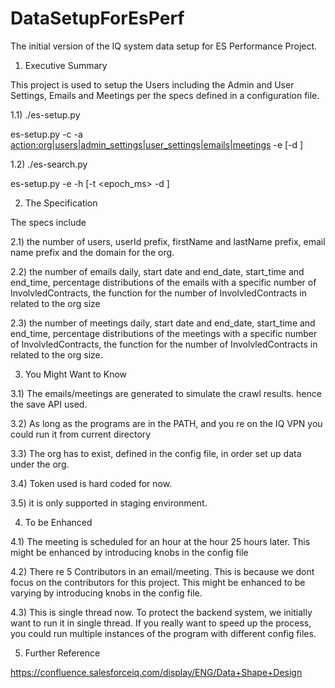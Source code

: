 # DataSetupForEsPerf
The initial version of the IQ system data setup for ES Performance Project.

1) Executive Summary

This project is used to setup the Users including the Admin and User Settings, Emails and Meetings per the specs defined in a configuration file.

1.1) ./es-setup.py

es-setup.py -c <config> -a <action:org|users|admin_settings|user_settings|emails|meetings> -e <env> [-d <debug>]

1.2) ./es-search.py

es-setup.py -e <env> -h <hash> [-t <epoch_ms> -d <debug>]

2) The Specification 

The specs include 

2.1) the number of users, userId prefix, firstName and lastName prefix, email name prefix and the domain for the org.

2.2) the number of emails daily, start date and end_date, start_time and end_time, percentage distributions of the emails with a specific number of InvolvledContracts, the function for the number of InvolvledContracts in related to the org size

2.3) the number of meetings daily, start date and end_date, start_time and end_time, percentage distributions of the meetings with a specific number of InvolvledContracts, the function for the number of InvolvledContracts in related to the org size.

3) You Might Want to Know

3.1) The emails/meetings are generated to simulate the crawl results. hence the save API used.

3.2) As long as the programs are in the PATH, and you re on the IQ VPN you could run it from current directory

3.3) The org has to  exist, defined in the config file, in order set up data under the org.

3.4) Token used is hard coded for now.

3.5) it is only supported in staging environment.

4) To be Enhanced

4.1) The meeting is scheduled for an hour at the hour 25 hours later. This might be enhanced by introducing knobs in the config file

4.2) There re 5 Contributors in an email/meeting. This is because we dont focus on the contributors for this project. This might be enhanced to be varying by introducing knobs in the config file.

4.3) This is single thread now. To protect the backend system, we initially want to run it in single thread. If you really want to speed up the process, you could run multiple instances of the program with different config files.

5) Further Reference

https://confluence.salesforceiq.com/display/ENG/Data+Shape+Design
